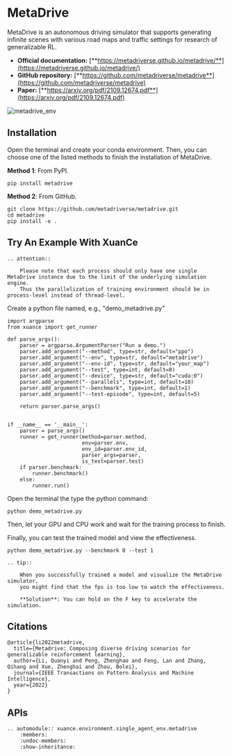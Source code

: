 # MetaDrive

MetaDrive is an autonomous driving simulator that supports generating infinite scenes with various road maps and traffic settings for research of generalizable RL.

- **Official documentation:** [**https://metadriverse.github.io/metadrive/**](https://metadriverse.github.io/metadrive/)
- **GitHub repository:** [**https://github.com/metadriverse/metadrive**](https://github.com/metadriverse/metadrive)
- **Paper:** [**https://arxiv.org/pdf/2109.12674.pdf**](https://arxiv.org/pdf/2109.12674.pdf)

![metadrive_env](../../../../_static/figures/metadrive/metadeive_teaser_1.gif)

## Installation

Open the terminal and create your conda environment.
Then, you can choose one of the listed methods to finish the installation of MetaDrive.

**Method 1**: From PyPI.

```{code-block} bash
pip install metadrive
```

**Method 2**: From GitHub.

```{code-block} bash
git clone https://github.com/metadriverse/metadrive.git
cd metadrive
pip install -e .
```

## Try An Example With XuanCe

```{eval-rst}
.. attention::

    Please note that each process should only have one single MetaDrive instance due to the limit of the underlying simulation engine.
    Thus the parallelization of training environment should be in process-level instead of thread-level.
```

Create a python file named, e.g., "demo_metadrive.py"

```{code-block} python3
import argparse
from xuance import get_runner

def parse_args():
    parser = argparse.ArgumentParser("Run a demo.")
    parser.add_argument("--method", type=str, default="ppo")
    parser.add_argument("--env", type=str, default="metadrive")
    parser.add_argument("--env-id", type=str, default="your_map")
    parser.add_argument("--test", type=int, default=0)
    parser.add_argument("--device", type=str, default="cuda:0")
    parser.add_argument("--parallels", type=int, default=10)
    parser.add_argument("--benchmark", type=int, default=1)
    parser.add_argument("--test-episode", type=int, default=5)

    return parser.parse_args()


if __name__ == '__main__':
    parser = parse_args()
    runner = get_runner(method=parser.method,
                        env=parser.env,
                        env_id=parser.env_id,
                        parser_args=parser,
                        is_test=parser.test)
    if parser.benchmark:
        runner.benchmark()
    else:
        runner.run()
```

Open the terminal the type the python command:

```{code-block} bash
python demo_metadrive.py
```

Then, let your GPU and CPU work and wait for the training process to finish.

Finally, you can test the trained model and view the effectiveness.

```{code-block} bash
python demo_metadrive.py --benchmark 0 --test 1
```

```{eval-rst}
.. tip::

    When you successfully trained a model and visualize the MetaDrive simulator,
    you might find that the fps is too low to watch the effectiveness.
    
    **Solution**: You can hold on the F key to accelerate the simulation.
```

## Citations

```{code-block} bash
@article{li2022metadrive,
  title={Metadrive: Composing diverse driving scenarios for generalizable reinforcement learning},
  author={Li, Quanyi and Peng, Zhenghao and Feng, Lan and Zhang, Qihang and Xue, Zhenghai and Zhou, Bolei},
  journal={IEEE Transactions on Pattern Analysis and Machine Intelligence},
  year={2022}
}
```

## APIs

```{eval-rst}
.. automodule:: xuance.environment.single_agent_env.metadrive
    :members:
    :undoc-members:
    :show-inheritance:
```
